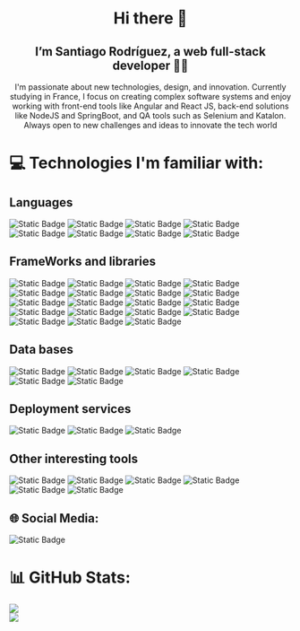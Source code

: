<h1 align="center">Hi there 👋 </h1>

<h2 align="center">I’m Santiago Rodríguez, a web full-stack developer 🧑‍💻</h2>
<p align="center" >I'm passionate about new technologies, design, and innovation. Currently studying in France, I focus on creating complex software systems and enjoy working with front-end tools like Angular and React JS, back-end solutions like NodeJS and SpringBoot, and QA tools such as Selenium and Katalon. Always open to new challenges and ideas to innovate the tech world</p>




# 💻 Technologies I'm familiar with:

<h2>Languages</h2>
<img alt="Static Badge" src="https://img.shields.io/badge/C-black?style=for-the-badge&logo=c">
<img alt="Static Badge" src="https://img.shields.io/badge/JAVA-%23ED1944?style=for-the-badge&logo=openJdk">
<img alt="Static Badge" src="https://img.shields.io/badge/javascript-black?style=for-the-badge&logo=javascript">
<img alt="Static Badge" src="https://img.shields.io/badge/C++-%2300599C?style=for-the-badge&logo=cplusplus">
<img alt="Static Badge" src="https://img.shields.io/badge/python-%23F7DF1E?style=for-the-badge&logo=python">
<img alt="Static Badge" src="https://img.shields.io/badge/typescript-black?style=for-the-badge&logo=typescript">
<img alt="Static Badge" src="https://img.shields.io/badge/html5-%23E34F26?style=for-the-badge&logo=html5&logoColor=black">
<img alt="Static Badge" src="https://img.shields.io/badge/css3-%231572B6?style=for-the-badge&logo=css3&logoColor=black">

<h2>FrameWorks and libraries</h2>
<img alt="Static Badge" src="https://img.shields.io/badge/bootstrap-%237952B3?style=for-the-badge&logo=bootstrap&logoColor=white">
<img alt="Static Badge" src="https://img.shields.io/badge/TailWind%20CSS%20-%20%2306B6D4?style=for-the-badge&logo=tailwindcss&logoColor=white">
<img alt="Static Badge" src="https://img.shields.io/badge/Sass-%23CC6699?style=for-the-badge&logo=sass&logoColor=white">
<img alt="Static Badge" src="https://img.shields.io/badge/Angular-%230F0F11?style=for-the-badge&logo=Angular">
<img alt="Static Badge" src="https://img.shields.io/badge/react-black?style=for-the-badge&logo=react">
<img alt="Static Badge" src="https://img.shields.io/badge/Vue-%234FC08D?style=for-the-badge&logo=vuedotjs&logoColor=black">
<img alt="Static Badge" src="https://img.shields.io/badge/Laravel-%23FF2D20?style=for-the-badge&logo=laravel&logoColor=black">
<img alt="Static Badge" src="https://img.shields.io/badge/nodeJs-%235FA04E?style=for-the-badge&logo=nodedotjs&logoColor=black">
<img alt="Static Badge" src="https://img.shields.io/badge/springboot-%236DB33F?style=for-the-badge&logo=springboot&logoColor=black">
<img alt="Static Badge" src="https://img.shields.io/badge/numpy-%23013243?style=for-the-badge&logo=NumPy&logoColor=white">
<img alt="Static Badge" src="https://img.shields.io/badge/NetBeans-%231B6AC6?style=for-the-badge&logo=apachenetbeanside&logoColor=black">
<img alt="Static Badge" src="https://img.shields.io/badge/Apache%20Maven-%23C71A36?style=for-the-badge&logo=apachemaven&logoColor=white">
<img alt="Static Badge" src="https://img.shields.io/badge/Django-%23092E20?style=for-the-badge&logo=django&logoColor=white">
<img alt="Static Badge" src="https://img.shields.io/badge/Pandas-%23150458?style=for-the-badge&logo=pandas&logoColor=white">
<img alt="Static Badge" src="https://img.shields.io/badge/PyTorch-%23EE4C2C?style=for-the-badge&logo=pytorch&logoColor=white">
<img alt="Static Badge" src="https://img.shields.io/badge/jupyter-%23F37626?style=for-the-badge&logo=jupyter&logoColor=white">
<img alt="Static Badge" src="https://img.shields.io/badge/Yarn-%232C8EBB?style=for-the-badge&logo=yarn&logoColor=white">
<img alt="Static Badge" src="https://img.shields.io/badge/npm-%23CB3837?style=for-the-badge&logo=npm&logoColor=white">
<img alt="Static Badge" src="https://img.shields.io/badge/JSON%20Web%20Tokens-%23000000?style=for-the-badge&logo=jsonwebtokens&logoColor=white">



<h2>Data bases</h2>
<img alt="Static Badge" src="https://img.shields.io/badge/mysql-%234479A1?style=for-the-badge&logo=mysql&logoColor=white">
<img alt="Static Badge" src="https://img.shields.io/badge/MongoDB-%2347A248?style=for-the-badge&logo=mongodb&logoColor=white">
<img alt="Static Badge" src="https://img.shields.io/badge/SQlite-%23003B57?style=for-the-badge&logo=sqlite&logoColor=white">
<img alt="Static Badge" src="https://img.shields.io/badge/PostgresSQL-%234169E1?style=for-the-badge&logo=postgresql&logoColor=white">
<img alt="Static Badge" src="https://img.shields.io/badge/phpMyAdmin-%236C78AF?style=for-the-badge&logo=phpmyadmin&logoColor=white">
<img alt="Static Badge" src="https://img.shields.io/badge/Firebase-%23DD2C00?style=for-the-badge&logo=firebase&logoColor=white">



<h2> Deployment services</h2>
<img alt="Static Badge" src="https://img.shields.io/badge/docker-%232496ED?style=for-the-badge&logo=docker&logoColor=white">
<img alt="Static Badge" src="https://img.shields.io/badge/kubernetes-%23326CE5?style=for-the-badge&logo=kubernetes&logoColor=white">
<img alt="Static Badge" src="https://img.shields.io/badge/Google%20Cloud-%234285F4?style=for-the-badge&logo=googlecloud&logoColor=white">

<h2> Other interesting tools </h2>
<img alt="Static Badge" src="https://img.shields.io/badge/Git-%23F05032?style=for-the-badge&logo=git&logoColor=white">
<img alt="Static Badge" src="https://img.shields.io/badge/GitHub-%23181717?style=for-the-badge&logo=github&logoColor=white">
<img alt="Static Badge" src="https://img.shields.io/badge/Jira-%230052CC?style=for-the-badge&logo=jira&logoColor=white">
<img alt="Static Badge" src="https://img.shields.io/badge/Postman-%23FF6C37?style=for-the-badge&logo=postman&logoColor=white">
<img alt="Static Badge" src="https://img.shields.io/badge/Slack-%234A154B?style=for-the-badge&logo=slack&logoColor=white">
<img alt="Static Badge" src="https://img.shields.io/badge/Figma-%23F24E1E?style=for-the-badge&logo=figma&logoColor=white">



## 🌐 Social Media:
<img alt="Static Badge" src="https://img.shields.io/badge/Linkedin-%230A66C2?style=for-the-badge&logo=linkedin&logoColor=white&link=https%3A%2F%2Fwww.linkedin.com%2Fin%2Fsantiago-alexander-rodr%25C3%25ADguez-triana-063421209%2F">


 

# 📊 GitHub Stats:
![](https://github-readme-stats.vercel.app/api/top-langs?username=Trianon27&theme=dark&show_icons=true&locale=en&hide=Jupyter%20Notebook&layout=compact)<br/>
![](https://github-readme-streak-stats.herokuapp.com/?user=Trianon27&theme=dark&hide_border=false)<br/>

<!--
**Trianon27/Trianon27** is a ✨ _special_ ✨ repository because its `README.md` (this file) appears on your GitHub profile.

Here are some ideas to get you started:

- 🔭 I’m currently working on ...
- 🌱 I’m currently learning ...
- 👯 I’m looking to collaborate on ...
- 🤔 I’m looking for help with ...
- 💬 Ask me about ...
- 📫 How to reach me: ...
- 😄 Pronouns: ...
- ⚡ Fun fact: ...
-->
